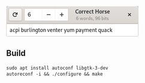 ![User interface screenshot](screenshot.png)

## Build

```
sudo apt install autoconf libgtk-3-dev
autoreconf -i && ./configure && make
```
